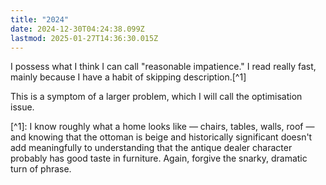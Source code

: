 ```yaml
---
title: "2024"
date: 2024-12-30T04:24:38.099Z
lastmod: 2025-01-27T14:36:30.015Z
---
```

I possess what I think I can call "reasonable impatience." I read really fast, mainly because I have a habit of skipping description.\[^1]

This is a symptom of a larger problem, which I will call the optimisation issue.

\[^1]: I know roughly what a home looks like — chairs, tables, walls, roof — and knowing that the ottoman is beige and historically significant doesn't add meaningfully to understanding that the antique dealer character probably has good taste in furniture. Again, forgive the snarky, dramatic turn of phrase.
